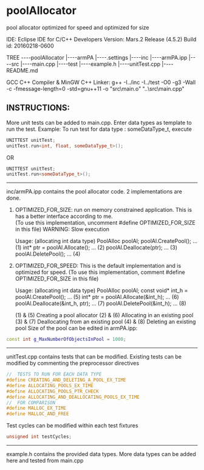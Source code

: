 # poolAllocator
pool allocator optimized for speed and optimized for size

IDE:
Eclipse IDE for C/C++ Developers
Version: Mars.2 Release (4.5.2)
Build id: 20160218-0600

TREE
----poolAllocator
    |----armPA
        |----.settings
        |----inc
	    |----armPA.ipp
        |----src
	    |----main.cpp
        |----test
	    |----example.h
	    |----unitTest.cpp
    |----README.md

GCC C++ Compiler & MinGW C++ Linker: 
g++ -I../inc -I../test -O0 -g3 -Wall -c -fmessage-length=0 -std=gnu++11 -o "src\\main.o" "..\\src\\main.cpp" 

INSTRUCTIONS:
------------------------------------------------------------------------------------------------------------------------------------
More unit tests can be added to main.cpp. Enter data types as template to run the test.
Example: To run test for data type : someDataType_t, execute
```C++
UNITTEST unitTest;
unitTest.run<int, float, someDataType_t>();  
```
OR
```C++
UNITTEST unitTest;
unitTest.run<someDataType_t>();
```

------------------------------------------------------------------------------------------------------------------------------------
inc/armPA.ipp contains the pool allocator code.
2 implementations are done.

1. OPTIMIZED_FOR_SIZE: run on memory constrained application. This is has a better interface according to me.  
   (To use this implementation, uncomment #define OPTIMIZED_FOR_SIZE in this file)
   WARNING: Slow execution

    Usage: (allocating int data type)
      PoolAlloc poolAl;
      poolAl.CreatePool<int>();                       ...     (1)
      int* ptr = poolAl.Allocate<int>();              ...     (2)
      poolAl.Deallocate(ptr);                         ...     (3)
      poolAl.DeletePool<int>();                       ...     (4)

2. OPTIMIZED_FOR_SPEED: This is the default implementation and is optimized for speed. 
    (To use this implementation, comment #define OPTIMIZED_FOR_SIZE in this file)

    Usage: (allocating int data type)
      PoolAlloc poolAl;
      const void* int_h = poolAl.CreatePool<int>();   ...     (5)
      int* ptr = poolAl.Allocate<int>(&int_h);        ...     (6)
      poolAl.Deallocate(&int_h, ptr);                 ...     (7)
      poolAl.DeletePool<int>(&int_h);                 ...     (8)


     (1) & (5)     Creating a pool allocator
     (2) & (6)     Allocating in an existing pool
     (3) & (7)     Deallocating from an existing pool
     (4) & (8)     Deleting an existing pool
Size of the pool can be edited in armPA.ipp:

```C++
const int g_MaxNumberOfObjectsInPool = 1000;
```

------------------------------------------------------------------------------------------------------------------------------------
unitTest.cpp contains tests that can be modified. Existing tests can be modified by commenting the preprocessor directives
```C++
//  TESTS TO RUN FOR EACH DATA TYPE
#define CREATING_AND_DELETING_A_POOL_EX_TIME
#define ALLOCATING_POOLS_EX_TIME
#define ALLOCATING_POOLS_PTR_CHECK
#define ALLOCATING_AND_DEALLOCATING_POOLS_EX_TIME
//  FOR COMPARISON
#define MALLOC_EX_TIME
#define MALLOC_AND_FREE
```

Test cycles can be modified within each test fixtures
```C++
unsigned int testCycles;
```

------------------------------------------------------------------------------------------------------------------------------------
example.h contains the provided data types. More data types can be added here and tested from main.cpp